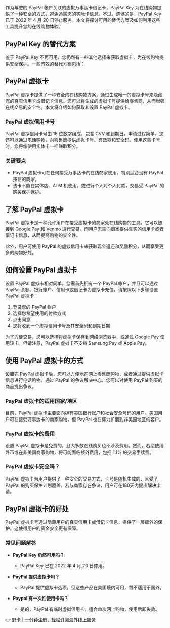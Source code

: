 作为与您的 PayPal 帐户关联的虚拟万事达卡借记卡，PayPal Key 为在线购物提供了一种安全的方式，避免透露您的实际卡信息。不过，遗憾的是，PayPal Key 已于 2022 年 4 月 20 日停止服务。本文将探讨可用的替代方案及如何利用这些工具提升您的在线购物体验。

## PayPal Key 的替代方案

鉴于 PayPal Key 不再可用，您仍然有一些其他选择来获取虚拟卡，为在线购物提供安全保护。一些有效的替代方案包括：

## PayPal 虚拟卡

PayPal 虚拟卡提供了一种安全的在线购物方案，通过生成唯一的虚拟卡号来隐藏您的真实信用卡或借记卡信息。您可以将生成的虚拟卡号提供给零售商，从而增强在线交易的安全性。本文将介绍如何获取和设置 PayPal 虚拟卡。

### PayPal 虚拟信用卡号

PayPal 虚拟信用卡号由 16 位数字组成，包含 CVV 和到期日，申请过程简单。您还可以通过电话购物，向零售商提供虚拟卡号、有效期和安全码。使用这些卡号时，您将像使用实体卡一样赚取积分。

### 关键要点

- PayPal 虚拟卡可在任何接受万事达卡的在线商家使用，特别适合没有 PayPal 按钮的商家。
- 该卡不能在实体店、ATM 机使用，或进行个人对个人付款，交易受 PayPal 的购买保护保护。

## 了解 PayPal 虚拟卡

PayPal 虚拟卡是一种允许用户在接受虚拟卡的商家处在线购物的工具。它可以链接到 Google Pay 和 Venmo 进行交易，而用户无需向商家提供真实的信用卡或者借记卡信息，从而提高购物的安全性。

此外，用户可使用 PayPal 的虚拟信用卡来获取现金返还和奖励积分，从而享受更多的购物好处。

## 如何设置 PayPal 虚拟卡

设置 PayPal 虚拟卡相对简单。您需首先拥有一个 PayPal 帐户，并且可以通过 PayPal 余额、银行账户、信用卡或借记卡为虚拟卡充值。请按照以下步骤设置 PayPal 虚拟卡：

1. 登录您的 PayPal 帐户
2. 选择您希望使用的付款方式
3. 点击同意
4. 您将收到一个虚拟信用卡号及其安全码和到期日期

为了方便交易，您可以选择将虚拟卡保存到网络浏览器中，或通过 Google Pay 使用该卡。但请注意，PayPal 虚拟卡不支持 Samsung Pay 或 Apple Pay。

## 使用 PayPal 虚拟卡的方式

设置完 PayPal 虚拟卡后，您可以方便地在网上零售商购物，或者通过提供虚拟卡信息进行电话购物。通过 PayPal 的争议解决中心，您可以对使用 PayPal 购买的商品提出争议。

### PayPal 虚拟卡的适用国家/地区

目前，PayPal 虚拟卡主要面向拥有美国银行账户和社会安全号码的用户。美国用户可在接受万事达卡的商家购物，但 PayPal 也在努力扩展到非美国地区的客户。

### PayPal 虚拟卡的费用

设置 PayPal 虚拟卡是免费的，且大多数在线购买也不涉及费用。然而，若您使用外币或在非美国商家购物，将可能面临额外费用，包括 1.1% 的交易手续费。

### PayPal 虚拟卡安全吗？

PayPal 虚拟卡为用户提供了一种安全的交易方式，卡号是随机生成的，且受了 PayPal 的购买保护计划覆盖。若与商家存在争议，用户可在180天内提出解决申请。

## PayPal 虚拟卡的好处

PayPal 虚拟卡号通过隐藏用户的真实信用卡或借记卡信息，提供了一层额外的保护。这使得用户的资金安全更有保障。

### 常见问题解答

- **PayPal Key 仍然可用吗？**
  - PayPal Key 已在 2022 年 4 月 20 日停用。
  
- **PayPal 提供虚拟卡吗？**
  - PayPal 提供虚拟卡选项，但这些产品在美国境内可用，暂不适用于国外。

- **Paypal 有一次性使用卡吗？**
  - 是的，PayPal 有临时虚拟信用卡，适合单次网上购物，使用后即失效。

👉 [野卡 | 一分钟注册，轻松订阅海外线上服务](https://bit.ly/bewildcard)